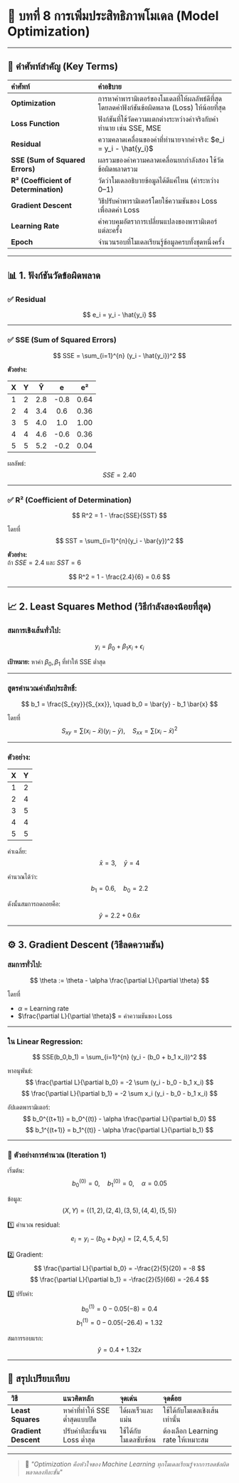 # 🧮 บทที่ 8 การเพิ่มประสิทธิภาพโมเดล (Model Optimization)

---

## 📘 คำศัพท์สำคัญ (Key Terms)

| คำศัพท์ | คำอธิบาย |
|:--|:--|
| **Optimization** | การหาค่าพารามิเตอร์ของโมเดลที่ให้ผลลัพธ์ดีที่สุด โดยลดค่าฟังก์ชันข้อผิดพลาด (Loss) ให้น้อยที่สุด |
| **Loss Function** | ฟังก์ชันที่ใช้วัดความแตกต่างระหว่างค่าจริงกับค่าทำนาย เช่น SSE, MSE |
| **Residual** | ความคลาดเคลื่อนของค่าที่ทำนายจากค่าจริง:  $e_i = y_i - \hat{y_i}$ |
| **SSE (Sum of Squared Errors)** | ผลรวมของค่าความคลาดเคลื่อนยกกำลังสอง ใช้วัดข้อผิดพลาดรวม |
| **R² (Coefficient of Determination)** | วัดว่าโมเดลอธิบายข้อมูลได้ดีแค่ไหน (ค่าระหว่าง 0–1) |
| **Gradient Descent** | วิธีปรับค่าพารามิเตอร์โดยใช้ความชันของ Loss เพื่อลดค่า Loss |
| **Learning Rate** | ค่าควบคุมอัตราการเปลี่ยนแปลงของพารามิเตอร์แต่ละครั้ง |
| **Epoch** | จำนวนรอบที่โมเดลเรียนรู้ข้อมูลครบทั้งชุดหนึ่งครั้ง |

---

## 📊 1. ฟังก์ชันวัดข้อผิดพลาด

### ✅ Residual
$$
e_i = y_i - \hat{y_i}
$$

---

### ✅ SSE (Sum of Squared Errors)
$$
SSE = \sum_{i=1}^{n} (y_i - \hat{y_i})^2
$$

**ตัวอย่าง:**

| X | Y | Ŷ | e | e² |
|:-:|:-:|:-:|:-:|:-:|
| 1 | 2 | 2.8 | -0.8 | 0.64 |
| 2 | 4 | 3.4 | 0.6 | 0.36 |
| 3 | 5 | 4.0 | 1.0 | 1.00 |
| 4 | 4 | 4.6 | -0.6 | 0.36 |
| 5 | 5 | 5.2 | -0.2 | 0.04 |

ผลลัพธ์:
$$
SSE = 2.40
$$

---

### ✅ R² (Coefficient of Determination)
$$
R^2 = 1 - \frac{SSE}{SST}
$$

โดยที่  
$$
SST = \sum_{i=1}^{n}(y_i - \bar{y})^2
$$

**ตัวอย่าง:**  
ถ้า $SSE = 2.4$ และ $SST = 6$

$$
R^2 = 1 - \frac{2.4}{6} = 0.6
$$

---

## 📈 2. Least Squares Method (วิธีกำลังสองน้อยที่สุด)

### สมการเชิงเส้นทั่วไป:
$$
y_i = \beta_0 + \beta_1 x_i + \epsilon_i
$$

**เป้าหมาย:** หาค่า $\beta_0, \beta_1$ ที่ทำให้ SSE ต่ำสุด

---

### สูตรคำนวณค่าสัมประสิทธิ์:

$$
b_1 = \frac{S_{xy}}{S_{xx}}, \quad b_0 = \bar{y} - b_1 \bar{x}
$$

โดยที่  
$$
S_{xy} = \sum (x_i - \bar{x})(y_i - \bar{y}), \quad S_{xx} = \sum (x_i - \bar{x})^2
$$

---

### ตัวอย่าง:
| X | Y |
|:-:|:-:|
| 1 | 2 |
| 2 | 4 |
| 3 | 5 |
| 4 | 4 |
| 5 | 5 |

ค่าเฉลี่ย:
$$
\bar{x} = 3, \quad \bar{y} = 4
$$

คำนวณได้ว่า:
$$
b_1 = 0.6, \quad b_0 = 2.2
$$

ดังนั้นสมการถดถอยคือ:
$$
\hat{y} = 2.2 + 0.6x
$$

---

## ⚙️ 3. Gradient Descent (วิธีลดความชัน)

### สมการทั่วไป:
$$
\theta := \theta - \alpha \frac{\partial L}{\partial \theta}
$$

โดยที่  
- $\alpha$ = Learning rate  
- $\frac{\partial L}{\partial \theta}$ = ค่าความชันของ Loss

---

### ใน Linear Regression:
$$
SSE(b_0,b_1) = \sum_{i=1}^{n} (y_i - (b_0 + b_1 x_i))^2
$$

หาอนุพันธ์:
$$
\frac{\partial L}{\partial b_0} = -2 \sum (y_i - b_0 - b_1 x_i)
$$
$$
\frac{\partial L}{\partial b_1} = -2 \sum x_i (y_i - b_0 - b_1 x_i)
$$

อัปเดตพารามิเตอร์:
$$
b_0^{(t+1)} = b_0^{(t)} - \alpha \frac{\partial L}{\partial b_0}
$$
$$
b_1^{(t+1)} = b_1^{(t)} - \alpha \frac{\partial L}{\partial b_1}
$$

---

### 🔁 ตัวอย่างการคำนวณ (Iteration 1)
เริ่มต้น:
$$
b_0^{(0)} = 0, \quad b_1^{(0)} = 0, \quad \alpha = 0.05
$$

ข้อมูล:
$$
(X,Y) = \{(1,2),(2,4),(3,5),(4,4),(5,5)\}
$$

1️⃣ คำนวณ residual:
$$
e_i = y_i - (b_0 + b_1 x_i) = [2,4,5,4,5]
$$

2️⃣ Gradient:
$$
\frac{\partial L}{\partial b_0} = -\frac{2}{5}(20) = -8
$$
$$
\frac{\partial L}{\partial b_1} = -\frac{2}{5}(66) = -26.4
$$

3️⃣ ปรับค่า:
$$
b_0^{(1)} = 0 - 0.05(-8) = 0.4
$$
$$
b_1^{(1)} = 0 - 0.05(-26.4) = 1.32
$$

สมการรอบแรก:
$$
\hat{y} = 0.4 + 1.32x
$$

---

## 📘 สรุปเปรียบเทียบ

| วิธี | แนวคิดหลัก | จุดเด่น | จุดด้อย |
|:--|:--|:--|:--|
| **Least Squares** | หาค่าที่ทำให้ SSE ต่ำสุดแบบปิด | ได้ผลเร็วและแม่น | ใช้ได้กับโมเดลเชิงเส้นเท่านั้น |
| **Gradient Descent** | ปรับค่าทีละขั้นจน Loss ต่ำสุด | ใช้ได้กับโมเดลซับซ้อน | ต้องเลือก Learning rate ให้เหมาะสม |

---

> 💬 *"Optimization คือหัวใจของ Machine Learning ทุกโมเดลเรียนรู้จากการลดข้อผิดพลาดลงทีละขั้น"*
